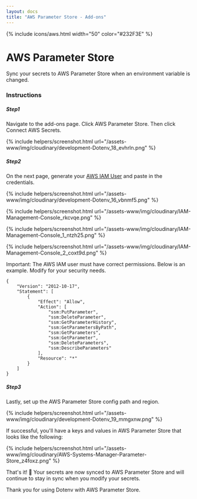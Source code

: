 ```yaml
---
layout: docs
title: "AWS Parameter Store - Add-ons"
---
```


{% include icons/aws.html width="50" color="#232F3E" %}

# AWS Parameter Store

Sync your secrets to AWS Parameter Store when an environment variable is changed.

### Instructions

##### Step1

Navigate to the add-ons page. Click AWS Parameter Store. Then click Connect AWS Secrets.

{% include helpers/screenshot.html url="/assets-www/img/cloudinary/development-Dotenv_18_evhrln.png" %}

##### Step2

On the next page, generate your [AWS IAM User](https://us-east-1.console.aws.amazon.com/iamv2/home#/users) and paste in the credentials.

{% include helpers/screenshot.html url="/assets-www/img/cloudinary/development-Dotenv_16_vbnmf5.png" %}

{% include helpers/screenshot.html url="/assets-www/img/cloudinary/IAM-Management-Console_rkcvqe.png" %}

{% include helpers/screenshot.html url="/assets-www/img/cloudinary/IAM-Management-Console_1_ntzh25.png" %}

{% include helpers/screenshot.html url="/assets-www/img/cloudinary/IAM-Management-Console_2_coxt9d.png" %}

Important: The AWS IAM user must have correct permissions. Below is an example. Modify for your security needs.

```
{
    "Version": "2012-10-17",
    "Statement": [
        {
            "Effect": "Allow",
            "Action": [
                "ssm:PutParameter",
                "ssm:DeleteParameter",
                "ssm:GetParameterHistory",
                "ssm:GetParametersByPath",
                "ssm:GetParameters",
                "ssm:GetParameter",
                "ssm:DeleteParameters",
                "ssm:DescribeParameters"
            ],
            "Resource": "*"
        }
    ]
}
```

##### Step3

Lastly, set up the AWS Parameter Store config path and region.

{% include helpers/screenshot.html url="/assets-www/img/cloudinary/development-Dotenv_19_mmgxnw.png" %}

If successful, you'll have a keys and values in AWS Parameter Store that looks like the following:

{% include helpers/screenshot.html url="/assets-www/img/cloudinary/AWS-Systems-Manager-Parameter-Store_z4foxz.png" %}

That's it! 🎉 Your secrets are now synced to AWS Parameter Store and will continue to stay in sync when you modify your secrets.

Thank you for using Dotenv with AWS Parameter Store.
